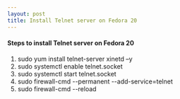 ```yaml
---
layout: post
title: Install Telnet server on Fedora 20
---
```


#### Steps to install Telnet server on Fedora 20

1. sudo yum install telnet-server xinetd –y
2. sudo systemctl enable telnet.socket
3. sudo systemctl start telnet.socket
4. sudo firewall-cmd --permanent --add-service=telnet
5. sudo firewall-cmd --reload
